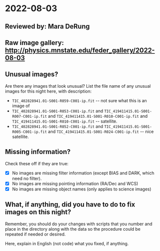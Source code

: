# 2022-08-03

## Reviewed by:   Mara DeRung

## Raw image gallery: http://physics.mnstate.edu/feder_gallery/2022-08-03

## Unusual images?

Are there any images that look unusual? List the file name of any unusual images for this night here, with description:

+ `TIC_402828941.01-S001-R059-C001-ip.fit` -- not sure what this is an image of
+ `TIC_402828941.01-S001-R053-C001-ip.fit` and `TIC_419411415.01-S001-R007-C001-ip.fit` and `TIC_419411415.01-S001-R010-C001-ip.fit` and `TIC_419411415.01-S001-R010-C001-ip.fit` -- satellite.
+ `TIC_402828941.01-S001-R052-C001-ip.fit` and `TIC_419411415.01-S001-R005-C001-ip.fit` and `TIC_419411415.01-S001-R024-C001-ip.fit` -- nice satellite.

## Missing information?

Check these off if they are true:

- [x] No images are missing filter information (except BIAS and DARK, which need no filter).
- [x] No images are missing pointing information (RA/Dec and WCS)
- [x] No images are missing object names (only applies to science images)

## What, if anything, did you have to do to fix images on this night?

Remember, you should do your changes with scripts that you number and place in the
directory along with the data so the procedure could be repeated if needed or
desired.

Here, explain in English (not code) what you fixed, if anything.
